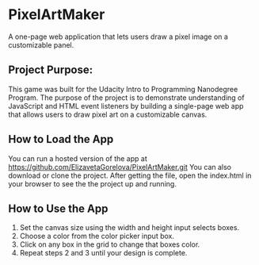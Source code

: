 # PixelArtMaker
A one-page web application that lets users draw a pixel image on a customizable panel.

## Project Purpose:
This game was built for the Udacity Intro to Programming Nanodegree Program. The purpose of the project is to demonstrate understanding of JavaScript and HTML event listeners by building a single-page web app that allows users to draw pixel art on a customizable canvas.

## How to Load the App
You can run a hosted version of the app at https://github.com/ElizavetaGorelova/PixelArtMaker.git
You can also download or clone the project. After getting the file, open the index.html in your browser to see the the project up and running.

## How to Use the App
1. Set the canvas size using the width and height input selects boxes.
2. Choose a color from the color picker input box.
3. Click on any box in the grid to change that boxes color.
4. Repeat steps 2 and 3 until your design is complete.
